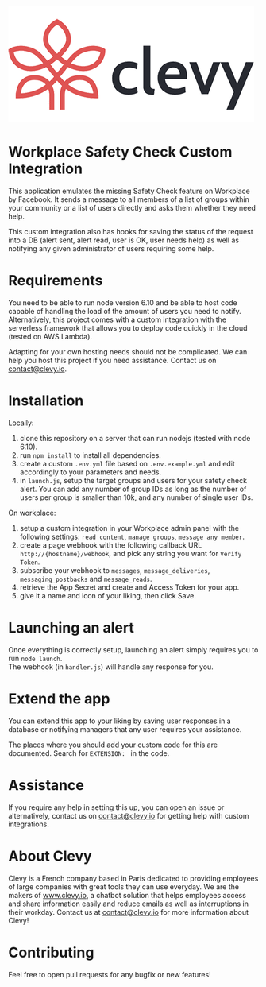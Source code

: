 [![Clevy logo](https://raw.githubusercontent.com/Clevyio/workplace-safety-check/master/assets/logo_clevy_workplace.png)](https://www.clevy.io)

# Workplace Safety Check Custom Integration

This application emulates the missing Safety Check feature on Workplace by Facebook. It sends a message to all members of a list of groups within your community or a list of users directly and asks them whether they need help.

This custom integration also has hooks for saving the status of the request into a DB (alert sent, alert read, user is OK, user needs help) as well as notifying any given administrator of users requiring some help.

# Requirements

You need to be able to run node version 6.10 and be able to host code capable of handling the load of the amount of users you need to notify.
Alternatively, this project comes with a custom integration with the serverless framework that allows you to deploy code quickly in the cloud (tested on AWS Lambda).

Adapting for your own hosting needs should not be complicated. We can help you host this project if you need assistance. Contact us on contact@clevy.io.

# Installation

Locally:  
1. clone this repository on a server that can run nodejs (tested with node 6.10).
2. run `npm install` to install all dependencies.
3. create a custom `.env.yml` file based on `.env.example.yml` and edit accordingly to your parameters and needs.
4. in `launch.js`, setup the target groups and users for your safety check alert. You can add any number of group IDs as long as the number of users per group is smaller than 10k, and any number of single user IDs.

On workplace:  
1. setup a custom integration in your Workplace admin panel with the following settings: `read content`, `manage groups`, `message any member`.
2. create a page webhook with the following callback URL `http://{hostname}/webhook`, and pick any string you want for `Verify Token`.
3. subscribe your webhook to `messages`, `message_deliveries`, `messaging_postbacks` and `message_reads`.
4. retrieve the App Secret and create and Access Token for your app.
5. give it a name and icon of your liking, then click Save.

# Launching an alert

Once everything is correctly setup, launching an alert simply requires you to run `node launch`.  
The webhook (in `handler.js`) will handle any response for you.

# Extend the app

You can extend this app to your liking by saving user responses in a database or notifying managers that any user requires your assistance.

The places where you should add your custom code for this are documented. Search for `EXTENSION: ` in the code.

# Assistance

If you require any help in setting this up, you can open an issue or alternatively, contact us on contact@clevy.io for getting help with custom integrations.

# About Clevy

Clevy is a French company based in Paris dedicated to providing employees of large companies with great tools they can use everyday. We are the makers of www.clevy.io, a chatbot solution that helps employees access and share information easily and reduce emails as well as interruptions in their workday. Contact us at contact@clevy.io for more information about Clevy!

# Contributing

Feel free to open pull requests for any bugfix or new features!